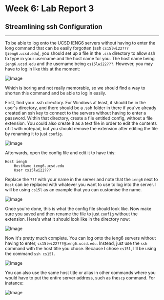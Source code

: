 # Week 6: Lab Report 3

## Streamlining ssh Configuration
***
To be able to log onto the UCSD IENG6 servers without having to enter the long 
command that can be easily forgotten (ssh ```cs15lwi22???@ieng6.ucsd.edu```), 
you should set up a file in the ```.ssh``` directory to allow ssh to type in 
your username and the host name for you. The host name being 
```ieng6.ucsd.edu``` and the username being ```cs15lwi22???```. However, you 
may have to log in like this at the moment:

![Image](Screenshots/lab_report_3/loginwithoutshort.png)

Which is boring and not really memorable, so we should find a way to shorten 
this command and be able to log in easily.

First, find your .ssh directory. For Windows at least, it should be in the 
user's directory, and there should be a .ssh folder in there if you've already 
created an ssh key to connect to the servers without having to enter a password. 
Within that directory, create a file entitled config, without a file extension. 
You could also create it as a text file in order to edit the contents of it with 
notepad, but you should remove the extension after editing the file by renaming 
it to just ```config```.

![Image](Screenshots/lab_report_3/directorywithconfignewlycreated.png)


Afterwards, open the config file and edit it to have this:
```
Host ieng6
    HostName ieng6.ucsd.edu
    User cs15lwi22???
```
Replace the ```???``` with your name in the server and note that the 
```ieng6``` next to ```Host``` can be replaced with whatever you want to use to
log into the server. I will be using ```cs15l``` as an example that you can 
customise the name.

![Image](Screenshots/lab_report_3/finishedconfig.png)


Once you're done, this is what the config file should look like. Now make sure 
you saved and then rename the file to just ```config``` without the extension. 
Here's what it should look like in the directory now:

![Image](Screenshots/lab_report_3/finishedconfigdirectory.png)


Now it's pretty much complete. You can log onto the ieng6 servers without having
to enter, ```cs15lwi22???@ieng6.ucsd.edu```. Instead, just use the ```ssh``` 
command with the host title you chose. Because I chose ```cs15l```, I'll be 
using the command ```ssh cs15l```.

![Image](Screenshots/lab_report_3/finishedsshcommand.png)

You can also use the same host title or alias in other commands where you 
would have to put the entire server address, such as the```scp``` command. 
For instance:

![Image](Screenshots/lab_report_3/scpcommand.png)


